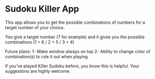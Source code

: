 # Sudoku Killer App

This app allows you to get the possible combinations of numbers for a target number of your choice.

You give a target number (7 for example) and it gives you the possible combinations (1 + 6 / 2 + 5 / 3 + 4)

Future plans:
1- Make window always on top
2- Ability to change color of combination(s) to rule it out when playing

If you've played Killer Sudoku before, you know this is helpful.
Your suggestions are highly welcome.
